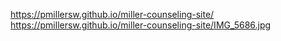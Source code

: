  https://pmillersw.github.io/miller-counseling-site/
https://pmillersw.github.io/miller-counseling-site/IMG_5686.jpg
